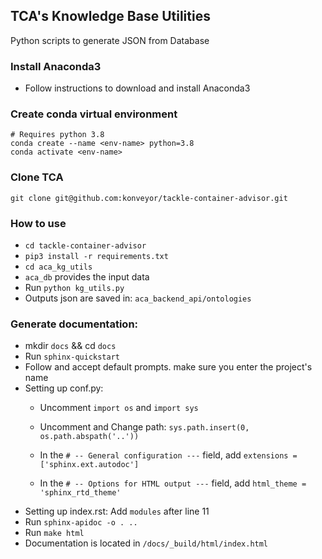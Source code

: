 ## TCA's Knowledge Base Utilities

Python scripts to generate JSON from Database

### Install Anaconda3 
- Follow instructions to download and install Anaconda3 

### Create conda virtual environment
	# Requires python 3.8
	conda create --name <env-name> python=3.8
	conda activate <env-name>
### Clone TCA 
	git clone git@github.com:konveyor/tackle-container-advisor.git

### How to use
- ``cd tackle-container-advisor``
- ``pip3 install -r requirements.txt``
- ``cd aca_kg_utils`` 
- ``aca_db`` provides the input data
- Run ``python kg_utils.py``
- Outputs json are saved in: ``aca_backend_api/ontologies`` 


### Generate documentation:
- mkdir  ``docs`` && cd  ``docs``
- Run  ``sphinx-quickstart ``
- Follow  and accept default prompts. make sure you enter the project's name
- Setting up conf.py:
	* Uncomment ``import os`` and  ``import sys``
	* Uncomment and Change path: ``sys.path.insert(0, os.path.abspath('..'))``
    
    * In the ``# -- General configuration ---`` field, add ``extensions = ['sphinx.ext.autodoc']``
    
    * In the ``# -- Options for HTML output ---`` field,  add ``html_theme = 'sphinx_rtd_theme'``
 - Setting up index.rst:
 	Add ``modules``  after line 11
- Run  ``sphinx-apidoc -o . ..``
- Run  ``make html``
- Documentation is located in ``/docs/_build/html/index.html``
